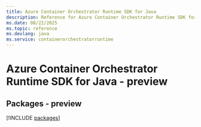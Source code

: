 ```yaml
---
title: Azure Container Orchestrator Runtime SDK for Java
description: Reference for Azure Container Orchestrator Runtime SDK for Java
ms.date: 08/22/2025
ms.topic: reference
ms.devlang: java
ms.service: containerorchestratorruntime
---
```

# Azure Container Orchestrator Runtime SDK for Java - preview
## Packages - preview
[!INCLUDE [packages](container-orchestrator-runtime-index.md)]